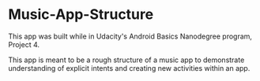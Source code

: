 # Music-App-Structure

This app was built while in Udacity's Android Basics Nanodegree program, Project 4.

This app is meant to be a rough structure of a music app to demonstrate understanding of explicit intents and creating new activities within an app.
